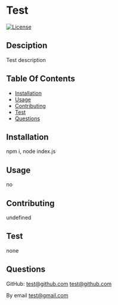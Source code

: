 # Test

  [![License](https://img.shields.io/badge/License-Apache_2.0-blue.svg)](https://opensource.org/licenses/Apache-2.0)


  ## Desciption
  Test description

  ## Table Of Contents
  * [Installation](#installation)
  * [Usage](#usage)
  * [Contributing](#contributing)
  * [Test](#test)
  * [Questions](#questions)
  
  ## Installation
  npm i, node index.js

  ## Usage
  no

  ## Contributing
  undefined

  ## Test
  none

  ## Questions
  GitHub: test@github.com test@github.com

  By email test@gmail.com